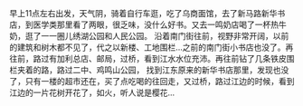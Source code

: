 早上11点左右出发，天气阴，骑着自行车逛，吃了乌商面馆，去了新马路新华书店，到医学类那里看了两眼，很乏味，没什么好书。又去一鸣奶店喝了一杯热牛奶，逛了一一圈儿绣湖公园和人民公园。
沿着南门街往前，视野非常开阔，以前的建筑和树木都不见了，代之以新楼、工地围栏...之前的南门街小书店也没了。再往前，路过有加利总店、邮局，过桥，看到江水水位充沛。再往前钻了几条铁皮围栏夹着的路，路过二中、鸡鸣山公园，
找到江东原来的新华书店那里，发现也没了，只有一楼的超市还在，买了点吃喝的往回走，又过桥，路过江边的时候，看到江边的一片花树开花了，如火，听人说是樱花...

